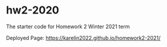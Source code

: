 # hw2-2020
The starter code for Homework 2 Winter 2021 term

Deployed Page: https://karelin2022.github.io/homework2-2021/
